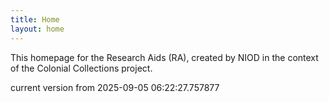 ```yaml
---
title: Home
layout: home
---
```


This homepage for the Research Aids (RA), created by NIOD in the context of the Colonial Collections project. 


current version from 2025-09-05 06:22:27.757877
